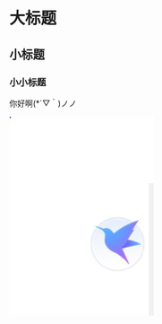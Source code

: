 
# 大标题

## 小标题

### 小小标题

你好啊(*´▽｀)ノノ

![](https://github.com/ophwsjtu18/ohw19f/blob/master/aaa.JPG)
